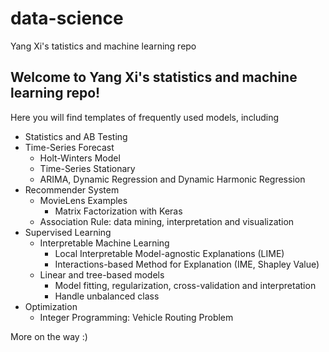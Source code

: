 # data-science
Yang Xi's tatistics and machine learning repo

## Welcome to Yang Xi's statistics and machine learning repo!

Here you will find templates of frequently used models, including
- Statistics and AB Testing
- Time-Series Forecast
    - Holt-Winters Model
    - Time-Series Stationary
    - ARIMA, Dynamic Regression and Dynamic Harmonic Regression
- Recommender System
    - MovieLens Examples
        - Matrix Factorization with Keras
    - Association Rule: data mining, interpretation and visualization
- Supervised Learning
    - Interpretable Machine Learning
        - Local Interpretable Model-agnostic Explanations (LIME)
        - Interactions-based Method for Explanation (IME, Shapley Value)
    - Linear and tree-based models
        - Model fitting, regularization, cross-validation and interpretation
        - Handle unbalanced class
- Optimization
    - Integer Programming: Vehicle Routing Problem

More on the way :)
